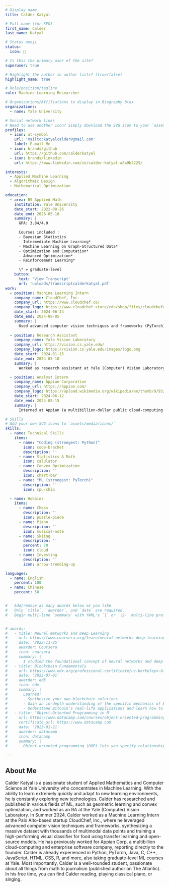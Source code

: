 ```yaml
---
# Display name
title: Calder Katyal

# Full name (for SEO)
first_name: Calder
last_name: Katyal

# Status emoji
status:
  icon: 🤖

# Is this the primary user of the site?
superuser: true

# Highlight the author in author lists? (true/false)
highlight_name: true

# Role/position/tagline
role: Machine Learning Researcher

# Organizations/Affiliations to display in Biography blox
organizations:
  - name: Yale University

# Social network links
# Need to use another icon? Simply download the SVG icon to your `assets/media/icons/` folder.
profiles:
  - icon: at-symbol
    url: 'mailto:katyalcalder@gmail.com'
    label: E-mail Me
  - icon: brands/github
    url: https://github.com/calderkatyal
  - icon: brands/linkedin
    url: https://www.linkedin.com/in/calder-katyal-a8a9b3225/

interests:
  - Applied Machine Learning
  - Algorithmic Design
  - Mathematical Optimization 

education:
  - area: BS Applied Math
    institution: Yale University
    date_start: 2022-08-26
    date_end: 2026-05-18
    summary: |
      GPA: 3.84/4.0

      Courses included : 
      - Bayesian Statistics
      - Intermediate Machine Learning*
      - Machine Learning on Graph-Structured Data*
      - Optimization and Computation*
      - Advanced Optimization*
      - Reinforcement Learning*

      \* = graduate-level
    button:
      text: 'View Transcript'
      url: 'uploads/transcriptcalderkatyal.pdf'
work:
  - position: Machine Learning Intern
    company_name: CloudChef, Inc.
    company_url: https://www.cloudchef.co/
    company_logo: https://www.cloudchef.store/cdn/shop/files/cloudchefwebp.png?v=1680575554
    date_start: 2024-06-24
    date_end: 2024-08-05
    summary: |
      Used advanced computer vision techniques and frameworks (PyTorch) to find a scale-invariant, Markovian state space representation of cooking. Synthesized a massive dataset with thousands of multimodal data points augmented with auto-generated labels via LLMs, trained a state-of-the-art visual classifier for food using transfer learning and contrastive learning techniques. Developed GPU and RAM optimized code to train model given limited compute; adapted real-world data (blurry and disorganized unlabeled video footage, incomprehensible machine-generated cooking logs, etc.) to structured formats using data augmentation and preprocessing techniques. Developed novel model architectures incorporating CNN and transformer-based components. Discussed ideas with CloudChef engineers (top IIT graduates) and implemented the solutions independently.
  
  - position: Research Assistant
    company_name: Yale Vision Laboratory
    company_url: https://vision.cs.yale.edu/
    company_logo: https://vision.cs.yale.edu/images/logo.png
    date_start: 2024-01-15
    date_end: 2024-05-10
    summary: |
      Worked as research assistant at Yale (Computer) Vision Laboratory under Prof. Alex Wong; was involved in a PyTorch project involving tracking a robot performing an anastomosis surgery using convolutional neural architectures.

  - position: Analyst Intern
    company_name: Appian Corporation
    company_url: https://appian.com/
    company_logo: https://upload.wikimedia.org/wikipedia/en/thumb/9/93/Appian_Logo.svg/2560px-Appian_Logo.svg.png
    date_start: 2024-06-12
    date_end: 2024-08-15
    summary: |
      Interned at Appian (a multibillion-dollar public cloud-computing and enterprise software company) directly for founder Marc Wilson. Conducted interviews and leveraged tools such as Salesforce to develop a data-driven executive engagement program for the company. Participated in company-critical meetings at Appian and performed financial analysis on key Appian accounts. Designed a program that is now fully implemented across the entire 2,500-employee company and has led to a new Office of Executive Engagement. Received offer to return to employment at Appian.

# Skills
# Add your own SVG icons to `assets/media/icons/`
skills:
  - name: Technical Skills
    items:
      - name: "Coding (strongest: Python)"
        icon: code-bracket
        description: ''
      - name: Statistics & Math
        icon: calulator
      - name: Convex Optimization
        description: ''
        icon: chart-bar
      - name: "ML (strongest: PyTorch)"
        description: ''
        icon: cpu-chip

  - name: Hobbies
    items:
      - name: Chess
        description: ''
        icon: puzzle-piece
      - name: Piano
        description: ''
        icon: musical-note
      - name: Skiing
        description: ''
        percent: 70
        icon: cloud
      - name: Investing
        description: ''
        icon: arrow-trending-up

languages:
  - name: English
    percent: 100
  - name: Chinese
    percent: 50


#   Add/remove as many awards below as you like.
#   Only `title`, `awarder`, and `date` are required.
#   Begin multi-line `summary` with YAML's `|` or `|2-` multi-line prefix and indent 2 spaces below.


# awards:
#   - title: Neural Networks and Deep Learning
#     url: https://www.coursera.org/learn/neural-networks-deep-learning
#     date: '2023-11-25'
#     awarder: Coursera
#     icon: coursera
#     summary: |
#       I studied the foundational concept of neural networks and deep learning. By the end, I was familiar with the significant technological trends driving the rise of deep learning; build, train, and apply fully connected deep neural networks; implement efficient (vectorized) neural networks; identify key parameters in a neural network’s architecture; and apply deep learning to your own applications.
#   - title: Blockchain Fundamentals
#     url: https://www.edx.org/professional-certificate/uc-berkeleyx-blockchain-fundamentals
#     date: '2023-07-01'
#     awarder: edX
#     icon: edx
#     summary: |
#       Learned:
#       - Synthesize your own blockchain solutions
#       - Gain an in-depth understanding of the specific mechanics of Bitcoin
#       - Understand Bitcoin’s real-life applications and learn how to attack and destroy Bitcoin, Ethereum, smart contracts and Dapps, and alternatives to Bitcoin’s Proof-of-Work consensus algorithm
#   - title: 'Object-Oriented Programming in R'
#     url: https://www.datacamp.com/courses/object-oriented-programming-with-s3-and-r6-in-r
#     certificate_url: https://www.datacamp.com
#     date: '2023-01-21'
#     awarder: datacamp
#     icon: datacamp
#     summary: |
#       Object-oriented programming (OOP) lets you specify relationships between functions and the objects that they can act on, helping you manage complexity in your code. This is an intermediate level course, providing an introduction to OOP, using the S3 and R6 systems. S3 is a great day-to-day R programming tool that simplifies some of the functions that you write. R6 is especially useful for industry-specific analyses, working with web APIs, and building GUIs.

---
```


## About Me

Calder Katyal is a passionate student of Applied Mathematics and Computer Science at Yale University who concentrates in Machine Learning. With the ability to learn extremely quickly and adapt to new learning environments, he is constantly exploring new technologies. Calder has researched and published in various fields of ML, such as geometric learning and convex optimization, and worked as an RA at the Yale (Computer) Vision Laboratory. In Summer 2024, Calder worked as a Machine Learning Intern at the Palo Alto-based startup CloudChef, Inc., where he leveraged advanced computer vision techniques and frameworks, synthesizing a massive dataset with thousands of multimodal data points and training a high-performing visual classifier for food using transfer learning and open-source models. He has previously worked for Appian Corp, a multibillion cloud-computing and enterprise software company, reporting directly to the founder. Calder is already experienced in Python, PyTorch, Java, C, C++, JavaScript, HTML, CSS, R, and more, also taking graduate-level ML courses at Yale. Most importantly, Calder is a well-rounded student, passionate about all things from math to journalism (published author on The Atlantic). In his free time, you can find Calder reading, playing classical piano, or singing.
